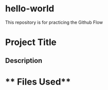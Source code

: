 # hello-world
This repository is for practicing the Github Flow 
# Project Title
## Description
# ** Files Used**
